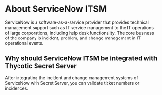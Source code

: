 [title]: # (ServiceNow ITSM)
[tags]: # (servicenow, itsm)
[priority]: # (200)
# About ServiceNow ITSM

ServiceNow is a software-as-a-service provider that provides technical management support such as IT service management to the IT operations of large corporations, including help desk functionality. The core business of the company is incident, problem, and change management in IT operational events.

## Why should ServiceNow ITSM be integrated with Thycotic Secret Server

After integrating the incident and change management systems of ServiceNow with Secret Server, you can validate ticket numbers or incidences.